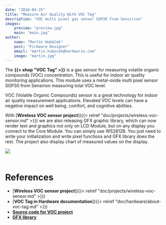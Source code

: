 ```yaml
---
date: "2018-04-25"
title: "Measure Air Quality With VOC Tag"
description: "VOC multi pixel gas sensor SGP30 from Sensirion"
images:
    preview: "preview.jpg"
    main: "main.jpg"
author:
    name: "Martin Hubáček"
    post: "Firmware Designer"
    email: "martin.hubacek@hardwario.com"
    image: "martin.jpg"
---
```



The **{{< shop "VOC Tag" >}}** is a gas sensor for measuring volatile organic compounds (VOC) concentration. This is useful for indoor air quality monitoring applications. This module uses a metal-oxide multi pixel sensor SGP30 from Sensirion measuring total VOC level.

VOC (Volatile Organic Compounds) sensor is a great technology for indoor air quality measurement applications. Elevated VOC levels can have a negative impact on well being, comfort, and cognitive abilities.

With [**Wireless VOC sensor project**]({{< relref "doc/projects/wireless-voc-sensor.md" >}}) we are also releasing GFX graphic library, which can now render text and graphics not only on LCD Module, but on any display you connect to the Core Module. You can simply use WS2812B. You just need to write your initialization and write pixel functions and GFX library does the rest. The project also display chart of measured values on the display.

<div>
<img src="voc-lcd.jpg" align="center" style="margin:0 0 20px 0;"/>
</div>

# References

  * [**Wireless VOC sensor project**]({{< relref "doc/projects/wireless-voc-sensor.md" >}})
  * [**VOC Tag in Hardware documentation**]({{< relref "doc/hardware/about-voc-tag.md" >}})
  * [**Source code for VOC project**](https://github.com/bigclownlabs/bcf-wireless-voc-sensor)
  * [**GFX library**](http://sdk.bigclown.com/group__bc__gfx.html)

